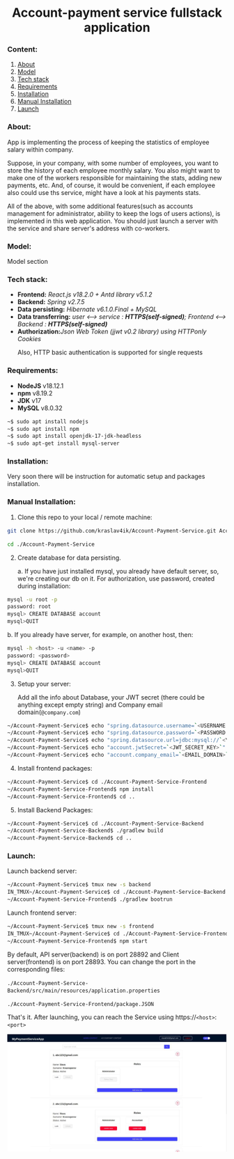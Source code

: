 <h1 style="text-align: center">Account-payment service fullstack application</h1>

<h3>Content:</h3>
<ol>
<li><a href="#about">About</a></li>
<li><a href="#model">Model</a></li>
<li><a href="#techstack">Tech stack</a></li>
<li><a href="#reqr">Requirements</a></li>
<li><a href="#inst">Installation</a></li>
<li><a href="#maninst">Manual Installation</a></li>
<li><a href="#launch">Launch</a></li>





</ol>

<h3 id="about">About:</h3>
App is implementing the process of keeping the statistics of employee salary within company.

Suppose, in your company, with some number of employees, you want to store the history of each employee monthly salary. You also might want to make one of the workers responsible for maintaining the stats, adding new payments, etc. And, of course, it would be convenient, if each employee also could use ths service, might have a look at his payments stats. 

All of the above, with some additional features(such as accounts management for administrator, ability to keep the logs of users actions), is implemented in this web application.
You should just launch a server with the service and share server's address with co-workers.

<h3 id="model">Model:</h3>

Model section

<h3 id="techstack">Tech stack:</h3>
<ul>
<li><b>Frontend:</b> <i>React.js v18.2.0 + Antd library v5.1.2</i></li>
<li><b>Backend:</b> <i>Spring v2.7.5</i></li>
<li><b>Data persisting:</b> <i>Hibernate v6.1.0.Final + MySQL</i></li>
<li><b>Data transferring:</b> <i>user <--> service : <b>HTTPS(self-signed)</b>; Frontend <--> Backend : <b>HTTPS(self-signed)</b></i></li>
<li><b>Authorization:</b><i>Json Web Token (jjwt v0.2 library) using HTTPonly Cookies</i></li>

Also, HTTP basic authentication is supported for single requests
</ul>

<h3 id="reqr">Requirements:</h3>
  
<ul>
  <li><b>NodeJS</b> v18.12.1</li>
  <li><b>npm</b> v8.19.2</li>
  <li><b>JDK</b> v17</li>
  <li><b>MySQL</b> v8.0.32</li>
</ul>  

```bash
~$ sudo apt install nodejs
~$ sudo apt install npm
~$ sudo apt install openjdk-17-jdk-headless
~$ sudo apt-get install mysql-server
```

<h3 id="inst">Installation:</h3>

Very soon there will be instruction for automatic setup and packages installation.

<h3 id="maninst">Manual Installation:</h3>

1. Clone this repo to your local / remote machine:
```bash
git clone https://github.com/kraslav4ik/Account-Payment-Service.git Account-Payment-Service
```
```bash
cd ./Account-Payment-Service
```

2. Create database for data persisting. 

    a. If you have just installed mysql, you already have default server, so, we're creating our db on it. For authorization, use password, created during installation:

```bash
mysql -u root -p
password: root
mysql> CREATE DATABASE account
mysql>QUIT
```

b. If you already have server, for example, on another host, then:

```bash
mysql -h <host> -u <name> -p
password: <password>
mysql> CREATE DATABASE account
mysql>QUIT
```

3. Setup your server:

   Add all the info about Database, your JWT secret (there could be anything except empty string) and Company email domain(`@company.com`)
```bash
~/Account-Payment-Service$ echo "spring.datasource.username=`<USERNAME FROM 2nd STAGE>`" >> ./Account-Payment-Service-Backend/src/main/resources/application.properties
~/Account-Payment-Service$ echo "spring.datasource.password=`<PASSWORD FROM 2nd STAGE>`" >> ./Account-Payment-Service-Backend/src/main/resources/application.properties
~/Account-Payment-Service$ echo "spring.datasource.url=jdbc:mysql://`<YOUR DATABASE HOST:PORT>`/account" >> ./Account-Payment-Service-Backend/src/main/resources/application.properties
~/Account-Payment-Service$ echo "account.jwtSecret=`<JWT_SECRET_KEY>`" >> ./Account-Payment-Service-Backend/src/main/resources/application.properties
~/Account-Payment-Service$ echo "account.company_email=`<EMAIL_DOMAIN>`" >> ./Account-Payment-Service-Backend/src/main/resources/application.properties
```


4. Install frontend packages:
```bash
~/Account-Payment-Service$ cd ./Account-Payment-Service-Frontend
~/Account-Payment-Service-Frontend$ npm install
~/Account-Payment-Service-Frontend$ cd ..
```

5. Install Backend Packages:
```bash
~/Account-Payment-Service$ cd ./Account-Payment-Service-Backend
~/Account-Payment-Service-Backend$ ./gradlew build
~/Account-Payment-Service-Backend$ cd ..
```

<h3 id="launch">Launch:</h3>

   Launch backend server:
```bash
~/Account-Payment-Service$ tmux new -s backend
IN_TMUX~/Account-Payment-Service$ cd ./Account-Payment-Service-Backend
~/Account-Payment-Service-Frontend$ ./gradlew bootrun
```

   Launch frontend server:
```bash
~/Account-Payment-Service$ tmux new -s frontend
IN_TMUX~/Account-Payment-Service$ cd ./Account-Payment-Service-Frontend
~/Account-Payment-Service-Frontend$ npm start
```

By default, API server(backend) is on port 28892 and Client server(frontend) is on port 28893. You can change the port in the corresponding files:

   `./Account-Payment-Service-Backend/src/main/resources/application.properties`

   `./Account-Payment-Service-Frontend/package.JSON`

That's it. After launching, you can reach the Service using https://`<host>`:`<port>`

   
<img src="https://github.com/kraslav4ik/Account-Payment-Service/blob/master/img/AppScreen.jpg" alt="pic"/>
